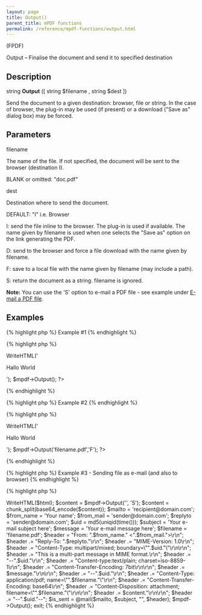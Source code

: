 ```yaml
---
layout: page
title: Output()
parent_title: mPDF functions
permalink: /reference/mpdf-functions/output.html
---
```


<div id="bpmbook" class="bpmbook" style="direction:ltr;">
<div class="topic_user_field">
<div id="U0">
<p>(FPDF)</p>
<p>Output – Finalise the document and send it to specified destination</p>
<h2>Description</h2>

<div class="alert alert-info" role="alert">string <b>Output</b> ([ string <span class="parameter">$filename</span> , string <span class="parameter">$dest</span> ])</div>
<p>Send the document to a given destination: browser, file or string. In the case of browser, the plug-in may be used (if present) or a download ("Save as" dialog box) may be forced.</p>
<h2>Parameters</h2>
<p class="manual_param_dt"><span class="parameter">filename</span></p>
<p class="manual_param_dd">The name of the file. If not specified, the document will be sent to the browser (destination I).

<span class="smallblock">BLANK</span> or omitted: "doc.pdf"</p>
<p class="manual_param_dt"><span class="parameter">dest</span></p>
<p class="manual_param_dd">Destination where to send the document.

<span class="smallblock">DEFAULT</span>: "I" i.e. Browser</p>
<p class="manual_param_dd">I: send the file inline to the browser. The plug-in is used if available. The name given by <span class="parameter">filename</span> is used when one selects the "Save as" option on the link generating the PDF.

D: send to the browser and force a file download with the name given by <span class="parameter">filename</span>.

F: save to a local file with the name given by <span class="parameter">filename</span> (may include a path).

S: return the document as a string. <span class="parameter">filename</span> is ignored.</p>

<div class="alert alert-info" role="alert"><b>Note:</b> You can use the 'S' option to e-mail a PDF file - see example under&nbsp;<a href="/real-life-examples/e-mail-a-pdf-file.html">E-mail a PDF file</a>.</div>
<h2>Examples</h2>

{% highlight php %}
Example #1
{% endhighlight %}

{% highlight php %}
<?php

<?php

// Sends output inline to browser

$mpdf=new mPDF();

$mpdf->WriteHTML('<p>Hallo World</p>');

$mpdf->Output();

?>
{% endhighlight %}

{% highlight php %}
Example #2
{% endhighlight %}

{% highlight php %}
<?php

<?php

// Saves file on the server as 'filename.pdf'

$mpdf=new mPDF();

$mpdf->WriteHTML('<p>Hallo World</p>');

$mpdf->Output('filename.pdf','F');

?>
{% endhighlight %}

{% highlight php %}
Example #3 - Sending file as e-mail (and also to browser)
{% endhighlight %}

{% highlight php %}
<?php

$mpdf=new mPDF();

$mpdf->WriteHTML($html);

$content = $mpdf->Output('', 'S');

$content = chunk_split(base64_encode($content));

$mailto = 'recipient@domain.com';

$from_name = 'Your name';

$from_mail = 'sender@domain.com';

$replyto = 'sender@domain.com';

$uid = md5(uniqid(time())); 

$subject = 'Your e-mail subject here';

$message = 'Your e-mail message here';

$filename = 'filename.pdf';

$header = "From: ".$from_name." <".$from_mail.">\r\n";

$header .= "Reply-To: ".$replyto."\r\n";

$header .= "MIME-Version: 1.0\r\n";

$header .= "Content-Type: multipart/mixed; boundary=\"".$uid."\"\r\n\r\n";

$header .= "This is a multi-part message in MIME format.\r\n";

$header .= "--".$uid."\r\n";

$header .= "Content-type:text/plain; charset=iso-8859-1\r\n";

$header .= "Content-Transfer-Encoding: 7bit\r\n\r\n";

$header .= $message."\r\n\r\n";

$header .= "--".$uid."\r\n";

$header .= "Content-Type: application/pdf; name=\"".$filename."\"\r\n";

$header .= "Content-Transfer-Encoding: base64\r\n";

$header .= "Content-Disposition: attachment; filename=\"".$filename."\"\r\n\r\n";

$header .= $content."\r\n\r\n";

$header .= "--".$uid."--";

$is_sent = @mail($mailto, $subject, "", $header);

$mpdf->Output();

exit;
{% endhighlight %}

</div>
</div>

